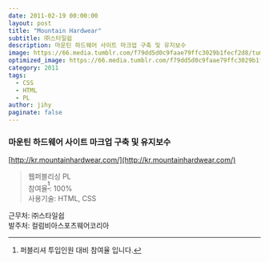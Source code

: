 ```yaml
---
date: 2011-02-19 00:00:00
layout: post
title: "Mountain Hardwear"
subtitle: ㈜스타일쉽
description: 마운틴 하드웨어 사이트 마크업 구축 및 유지보수
image: https://66.media.tumblr.com/f79dd5d0c9faae79ffc3029b1fecf2d8/tumblr_p4axsm5ngJ1x3wc1uo1_r1_1280.png
optimized_image: https://66.media.tumblr.com/f79dd5d0c9faae79ffc3029b1fecf2d8/tumblr_p4axsm5ngJ1x3wc1uo1_r1_1280.png
category: 2011
tags:
  - CSS
  - HTML
  - PL
author: jihy
paginate: false
---
```


### 마운틴 하드웨어 사이트 마크업 구축 및 유지보수
[http://kr.mountainhardwear.com/](http://kr.mountainhardwear.com/)

> 웹퍼블리싱 PL <br> 
참여율<sup>[^1]</sup>: 100% <br> 
사용기술: HTML, CSS

근무처: ㈜스타일쉽 <br>
발주처: 컬럼비아스포츠웨어코리아

[^1]: 퍼블리셔 투입인원 대비 참여율 입니다.
